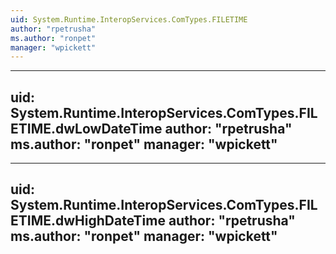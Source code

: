 ```yaml
---
uid: System.Runtime.InteropServices.ComTypes.FILETIME
author: "rpetrusha"
ms.author: "ronpet"
manager: "wpickett"
---
```


---
uid: System.Runtime.InteropServices.ComTypes.FILETIME.dwLowDateTime
author: "rpetrusha"
ms.author: "ronpet"
manager: "wpickett"
---

---
uid: System.Runtime.InteropServices.ComTypes.FILETIME.dwHighDateTime
author: "rpetrusha"
ms.author: "ronpet"
manager: "wpickett"
---
